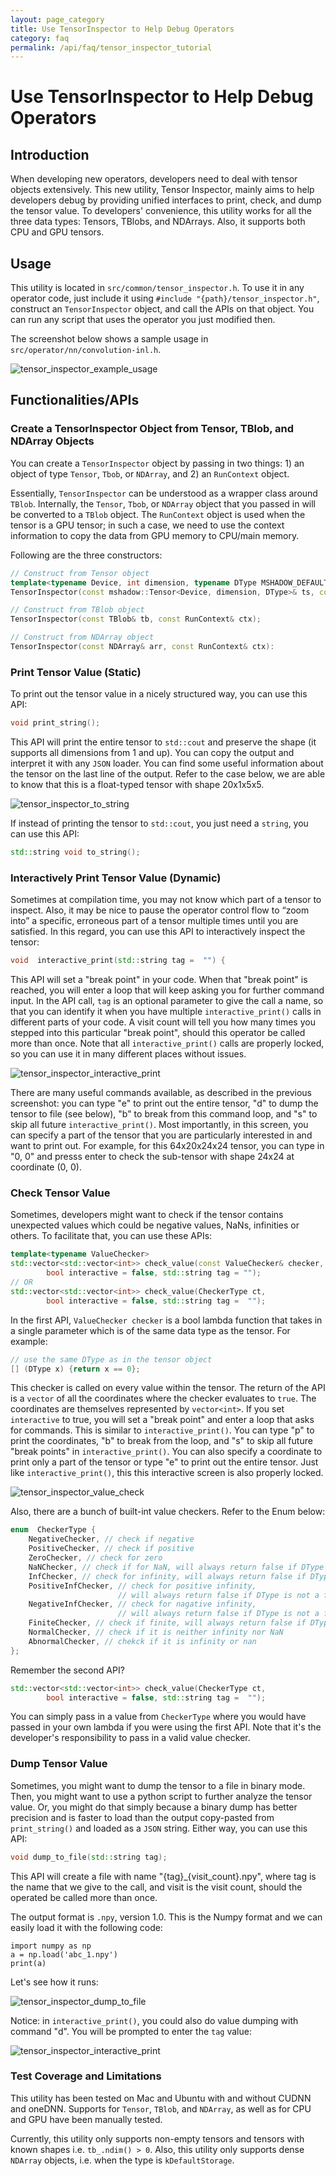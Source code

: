 ```yaml
---
layout: page_category
title: Use TensorInspector to Help Debug Operators
category: faq
permalink: /api/faq/tensor_inspector_tutorial
---
```

<!--- Licensed to the Apache Software Foundation (ASF) under one -->
<!--- or more contributor license agreements.  See the NOTICE file -->
<!--- distributed with this work for additional information -->
<!--- regarding copyright ownership.  The ASF licenses this file -->
<!--- to you under the Apache License, Version 2.0 (the -->
<!--- "License"); you may not use this file except in compliance -->
<!--- with the License.  You may obtain a copy of the License at -->
<!---   http://www.apache.org/licenses/LICENSE-2.0 -->
<!--- Unless required by applicable law or agreed to in writing, -->
<!--- software distributed under the License is distributed on an -->
<!--- "AS IS" BASIS, WITHOUT WARRANTIES OR CONDITIONS OF ANY -->
<!--- KIND, either express or implied.  See the License for the -->
<!--- specific language governing permissions and limitations -->
<!--- under the License. -->

# Use TensorInspector to Help Debug Operators

## Introduction

When developing new operators, developers need to deal with tensor objects extensively. This new utility, Tensor Inspector, mainly aims to help developers debug by providing unified interfaces to print, check, and dump the tensor value. To developers' convenience, this utility works for all the three data types: Tensors, TBlobs, and NDArrays. Also, it supports both CPU and GPU tensors.


## Usage 

This utility is located in `src/common/tensor_inspector.h`. To use it in any operator code, just include it using `#include "{path}/tensor_inspector.h"`, construct an `TensorInspector` object, and call the APIs on that object. You can run any script that uses the operator you just modified then.

The screenshot below shows a sample usage in `src/operator/nn/convolution-inl.h`.

![tensor_inspector_example_usage](https://raw.githubusercontent.com/dmlc/web-data/master/mxnet/doc/faq/tensor_inspector_tutorial/tensor_inspector_example_usage.png)


## Functionalities/APIs

### Create a TensorInspector Object from Tensor, TBlob, and NDArray Objects

You can create a `TensorInspector` object by passing in two things: 1) an object of type `Tensor`, `Tbob`, or `NDArray`, and 2) an `RunContext` object.

Essentially, `TensorInspector` can be understood as a wrapper class around `TBlob`. Internally, the `Tensor`, `Tbob`, or `NDArray` object that you passed in will be converted to a `TBlob` object. The `RunContext` object is used when the tensor is a GPU tensor; in such a case, we need to use the context information to copy the data from GPU memory to CPU/main memory.

Following are the three constructors:

```c++
// Construct from Tensor object
template<typename Device, int dimension, typename DType MSHADOW_DEFAULT_DTYPE>
TensorInspector(const mshadow::Tensor<Device, dimension, DType>& ts, const RunContext& ctx);

// Construct from TBlob object
TensorInspector(const TBlob& tb, const RunContext& ctx);

// Construct from NDArray object
TensorInspector(const NDArray& arr, const RunContext& ctx):
```

### Print Tensor Value (Static) 

To print out the tensor value in a nicely structured way, you can use this API:

```c++
void print_string();
```

This API will print the entire tensor to `std::cout` and preserve the shape (it supports all dimensions from 1 and up). You can copy the output and interpret it with any `JSON` loader. You can find some useful information about the tensor on the last line of the output. Refer to the case below, we are able to know that this is a float-typed tensor with shape 20x1x5x5.

![tensor_inspector_to_string](https://raw.githubusercontent.com/dmlc/web-data/master/mxnet/doc/faq/tensor_inspector_tutorial/tensor_inspector_to_string.png)

If instead of printing the tensor to `std::cout`, you just need a `string`, you can use this API:
```c++
std::string void to_string();
```

### Interactively Print Tensor Value (Dynamic) 

Sometimes at compilation time, you may not know which part of a tensor to inspect. Also, it may be nice to pause the operator control flow to “zoom into” a specific, erroneous part of a tensor multiple times until you are satisfied. In this regard, you can use this API to interactively inspect the tensor:

```c++
void  interactive_print(std::string tag =  "") {
```

This API will set a "break point" in your code. When that "break point" is reached, you will enter a loop that will keep asking you for further command input. In the API call, `tag` is an optional parameter to give the call a name, so that you can identify it when you have multiple `interactive_print()` calls in different parts of your code. A visit count will tell you how many times you stepped into this particular "break point", should this operator be called more than once. Note that all `interactive_print()` calls are properly locked, so you can use it in many different places without issues.

![tensor_inspector_interactive_print](https://raw.githubusercontent.com/dmlc/web-data/master/mxnet/doc/faq/tensor_inspector_tutorial/tensor_inspector_interactive_print.png)

There are many useful commands available, as described in the previous screenshot: you can type "e" to print out the entire tensor, "d" to dump the tensor to file (see below), "b" to break from this command loop, and "s" to skip all future `interactive_print()`. Most importantly, in this screen, you can specify a part of the tensor that you are particularly interested in and want to print out. For example, for this 64x20x24x24 tensor, you can type in "0, 0" and presss enter to check the sub-tensor with shape 24x24 at coordinate (0, 0). 

### Check Tensor Value

Sometimes, developers might want to check if the tensor contains unexpected values which could be negative values, NaNs, infinities or others. To facilitate that, you can use these APIs:

```c++
template<typename ValueChecker>
std::vector<std::vector<int>> check_value(const ValueChecker& checker,
		bool interactive = false, std::string tag = "");
// OR
std::vector<std::vector<int>> check_value(CheckerType ct,
		bool interactive = false, std::string tag =  "");
```

In the first API, `ValueChecker checker` is a bool lambda function that takes in a single parameter which is of the same data type as the tensor.  For example:

```c++
// use the same DType as in the tensor object
[] (DType x) {return x == 0};
```

This checker is called on every value within the tensor. The return of the API is a `vector` of all the coordinates where the checker evaluates to `true`. The coordinates are themselves represented by `vector<int>`. If you set `interactive` to true, you will set a "break point" and enter a loop that asks for commands. This is similar to `interactive_print()`. You can type "p" to print the coordinates, "b" to break from the loop, and "s" to skip all future "break points" in `interactive_print()`. You can also specify a coordinate to print only a part of the tensor or type "e" to print out the entire tensor.  Just like `interactive_print()`, this this interactive screen is also properly locked.

![tensor_inspector_value_check](https://raw.githubusercontent.com/dmlc/web-data/master/mxnet/doc/faq/tensor_inspector_tutorial/tensor_inspector_value_check.png)

Also, there are a bunch of built-int value checkers. Refer to the Enum below:

```c++
enum  CheckerType {
	NegativeChecker, // check if negative
	PositiveChecker, // check if positive
	ZeroChecker, // check for zero
	NaNChecker, // check if for NaN, will always return false if DType is not a float type
	InfChecker, // check for infinity, will always return false if DType is not a float type
	PositiveInfChecker, // check for positive infinity,
						// will always return false if DType is not a float type
	NegativeInfChecker, // check for nagative infinity,
						// will always return false if DType is not a float type
	FiniteChecker, // check if finite, will always return false if DType is not a float type
	NormalChecker, // check if it is neither infinity nor NaN
	AbnormalChecker, // chekck if it is infinity or nan
};
```

Remember the second API?

```c++
std::vector<std::vector<int>> check_value(CheckerType ct,
		bool interactive = false, std::string tag =  "");
```

You can simply pass in a value from `CheckerType` where you would have passed in your own lambda if you were using the first API. Note that it's the developer's responsibility to pass in a valid value checker.

### Dump Tensor Value

Sometimes, you might want to dump the tensor to a file in binary mode. Then, you might want to use a python script to further analyze the tensor value. Or, you might do that simply because a binary dump has better precision and is faster to load than the output copy-pasted from `print_string()` and loaded as a `JSON` string. Either way, you can use this API:

```c++
void dump_to_file(std::string tag);
```

This API will create a file with name  "{tag}_{visit_count}.npy", where tag is the name that we give to the call, and visit is the visit count, should the operated be called more than once.

The output format is `.npy`, version 1.0. This is the Numpy format and we can easily load it with the following code:

```
import numpy as np
a = np.load('abc_1.npy')
print(a)
```

Let's see how it runs:

![tensor_inspector_dump_to_file](https://raw.githubusercontent.com/dmlc/web-data/master/mxnet/doc/faq/tensor_inspector_tutorial/tensor_inspector_dump_to_file.png)

Notice: in `interactive_print()`, you could also do value dumping with command "d". You will be prompted to enter the `tag` value:

![tensor_inspector_interactive_print](https://raw.githubusercontent.com/dmlc/web-data/master/mxnet/doc/faq/tensor_inspector_tutorial/tensor_inspector_interactive_print.png)

### Test Coverage and Limitations

This utility has been tested on Mac and Ubuntu with and without CUDNN and oneDNN. Supports for `Tensor`, `TBlob`, and `NDArray`, as well as for CPU and GPU have been manually tested. 

Currently, this utility only supports non-empty tensors and tensors with known shapes i.e. `tb_.ndim() > 0`. Also, this utility only supports dense `NDArray` objects, i.e. when the type is `kDefaultStorage`. 

